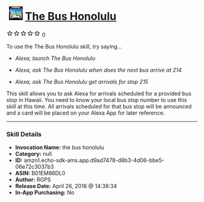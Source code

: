 # &nbsp;<img src="skill_icon" alt="The Bus Honolulu icon" width="36"> [The Bus Honolulu](http://alexa.amazon.com/#skills/amzn1.echo-sdk-ams.app.d9ad7478-d8b3-4d06-bbe5-06e72c3037b3)
![0 stars](../../images/ic_star_border_black_18dp_1x.png)![0 stars](../../images/ic_star_border_black_18dp_1x.png)![0 stars](../../images/ic_star_border_black_18dp_1x.png)![0 stars](../../images/ic_star_border_black_18dp_1x.png)![0 stars](../../images/ic_star_border_black_18dp_1x.png) 0

To use the The Bus Honolulu skill, try saying...

* *Alexa, launch The Bus Honolulu*

* *Alexa, ask The Bus Honolulu when does the next bus arrive at 214*

* *Alexa, ask The Bus Honolulu get arrivals for stop 215*

This skill allows you to ask Alexa for arrivals scheduled for a provided bus stop in Hawaii.  You need to know your local bus stop number to use this skill at this time.  All arrivals scheduled for that bus stop will be announced and a card will be placed on your Alexa App for later reference.

***

### Skill Details

* **Invocation Name:** the bus honolulu
* **Category:** null
* **ID:** amzn1.echo-sdk-ams.app.d9ad7478-d8b3-4d06-bbe5-06e72c3037b3
* **ASIN:** B01EM86DL0
* **Author:** RGPS
* **Release Date:** April 26, 2016 @ 14:38:34
* **In-App Purchasing:** No
